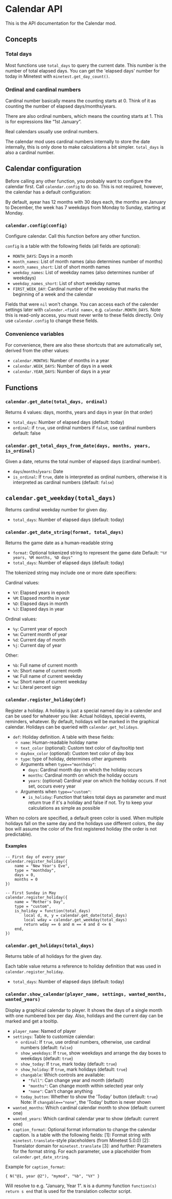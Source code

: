 # Calendar API
This is the API documentation for the Calendar mod.

## Concepts
### Total days
Most functions use `total_days` to query the current date. This number is the
number of total elapsed days. You can get the 'elapsed days' number for today
in Minetest with `minetest.get_day_count()`.

### Ordinal and cardinal numbers
Cardinal number basically means the counting starts at 0.
Think of it as counting the number of elapsed days/months/years.

There are also ordinal numbers, which means the counting starts at 1.
This is for expressions like “1st January”.

Real calendars usually use ordinal numbers.

The calendar mod uses cardinal numbers internally to store the date internally,
this is only done to make calculations a bit simpler.
`total_days` is also a cardinal number.

## Calendar configuration
Before calling any other function, you probably want to configure the calendar first.
Call `calendar.config` to do so. This is not required, however, the calendar
has a default configuration:

By default, ayear has 12 months with 30 days each,
the months are January to December,
the week has 7 weekdays from Monday to Sunday, starting at Monday.

### `calendar.config(config)`
Configure calendar. Call this function before any other function.

`config` is a table with the following fields (all fields are optional):

* `MONTH_DAYS`: Days in a month
* `month_names`: List of month names (also determines number of months)
* `month_names_short`: List of short month names
* `weekday_names`: List of weekday names (also determines number of weekdays)
* `weekday_names_short`: List of short weekday names
* `FIRST_WEEK_DAY`: Cardinal number of the weekday that
                    marks the beginning of a week
                    and the calendar

Fields that were `nil` won't change. You can access each of the calender settings
later with `calender.<field name>`, e.g. `calendar.MONTH_DAYS`. Note this is
read-only access, you must never write to these fields directly. Only
use `calendar.config` to change these fields.

### Convenience variables
For convenience, there are also these shortcuts that are automatically set,
derived from the other values:

* `calendar.MONTHS`: Number of months in a year
* `calendar.WEEK_DAYS`: Number of days in a week
* `calendar.YEAR_DAYS`: Number of days in a year

## Functions

### `calendar.get_date(total_days, ordinal)`
Returns 4 values: days, months, years and days in year (in that order)

* `total_days`: Number of elapsed days (default: today)
* `ordinal`: if `true`, use ordinal numbers
             if `false`, use cardinal numbers
             default: false

### `calendar.get_total_days_from_date(days, months, years, is_ordinal)`
Given a date, returns the total number of elapsed days (cardinal number).

* `days`/`months`/`years`: Date
* `is_ordinal`: If `true`, date is interpreted as ordinal numbers, otherwise
                it is interpreted as cardinal numbers (default: `false`)

## `calendar.get_weekday(total_days)`
Returns cardinal weekday number for given day.

* `total_days`: Number of elapsed days (default: today)

### `calendar.get_date_string(format, total_days)`
Returns the game date as a human-readable string

* `format`: Optional tokenized string to represent the game date
            Default: `"%Y years, %M months, %D days"`
* `total_days`: Number of elapsed days (default: today)

The tokenized string may include one or more date specifiers:

Cardinal values:
* `%Y`: Elapsed years in epoch
* `%M`: Elapsed months in year
* `%D`: Elapsed days in month
* `%J`: Elapsed days in year

Ordinal values:
* `%y`: Current year of epoch
* `%m`: Current month of year
* `%d`: Current day of month
* `%j`: Current day of year

Other:
* `%b`: Full name of current month
* `%h`: Short name of current month
* `%W`: Full name of current weekday
* `%w`: Short name of current weekday
* `%z`: Literal percent sign

### `calendar.register_holiday(def)`

Register a holiday. A holiday is just a special named day in a calender and
can be used for whatever you like: Actual holidays, special events, reminders,
whatever.
By default, holidays will be marked in the graphical calendar.
Holidays can be queried with `calendar.get_holidays`.

* `def`: Holiday definition. A table with these fields:
    * `name`: Human-readable holiday name
    * `text_color` (optional): Custom text color of day/tooltip text
    * `daybox_color` (optional): Custom text color of day box
    * `type`: type of holiday, determines other arguments
    * Arguments when `type=="monthday"`:
        * `days`: Cardinal month day on which the holiday occurs
        * `months`: Cardinal month on which the holiday occurs
        * `years`: (optional) Cardinal year on which the holiday occurs. If not set, occurs every year
    * Arguments when `type=="custom"`:
        * `is_holiday`: Function that takes total days as parameter and must
                        return true if it's a holiday and false if not.
                        Try to keep your calculations as simple as possible

When no colors are specified, a default green color is used. When multiple holidays fall
on the same day and the holidays use different colors, the day box will assume the color
of the first registered holiday (the order is not predictable).

#### Examples
```
-- First day of every year
calendar.register_holiday({
	name = "New Year's Eve",
	type = "monthday",
	days = 0,
	months = 0
})

-- First Sunday in May
calendar.register_holiday({
	name = "Mother's Day",
	type = "custom",
	is_holiday = function(total_days)
		local d, m, y = calendar.get_date(total_days)
		local wday = calendar.get_weekday(total_days)
		return wday == 6 and m == 4 and d <= 6
	end,
})
```

### `calendar.get_holidays(total_days)`
Returns table of all holidays for the given day.

Each table value returns a reference to holiday definition that was
used in `calendar.register_holiday`.

* `total_days`: Number of elapsed days (default: today)



### `calendar.show_calendar(player_name, settings, wanted_months, wanted_years)`
Display a graphical calendar to player. It shows the days of a single month
with one numbered box per day. Also, holidays and the current day can be marked and
get a tooltip.

* `player_name`: Named of player
* `settings`: Table to customize calendar:
    * `ordinal`: If `true`, use ordinal numbers, otherwise, use cardinal numbers (default: `false`)
    * `show_weekdays`: If `true`, show weekdays and arrange the day boxes to weekdays (default: `true`)
    * `show_today`: If `true`, mark today (default: `true`)
    * `show_holiday`: If `true`, mark holidays (default: `true`)
    * `changable`: Which controls are available:
        * `"full"`: Can change year and month (default)
        * `"months"`: Can change month within selected year only
        * `"none"`: Can't change anything
    * `today_button`: Whether to show the 'Today' button (default: `true`)
                      Note: If `changable=="none"`, the 'Today' button is never shown
* `wanted_months`: Which cardinal calendar month to show (default: current one)
* `wanted_years`: Which cardinal calendar year to show (default: current one)
* `caption_format`: Optional format information to change the calendar caption.
                    Is a table with the following fields:
                    [1]: Format string with `minetest.translate`-style placeholders (from Minetest 5.0.0)
                    [2]: Translator domain for `minetest.translate`
                    [3]: and further: Parameters for the format string. For each parameter, use
                         a placeholder from `calender.get_date_string`.

Example for `caption_format`:

    { N("@1, year @2"), "mymod", "%b", "%Y" }

Will resolve to e.g. "January, Year 1".
`N` is a dummy function `function(s) return s end` that is used for the translation collector
script.
